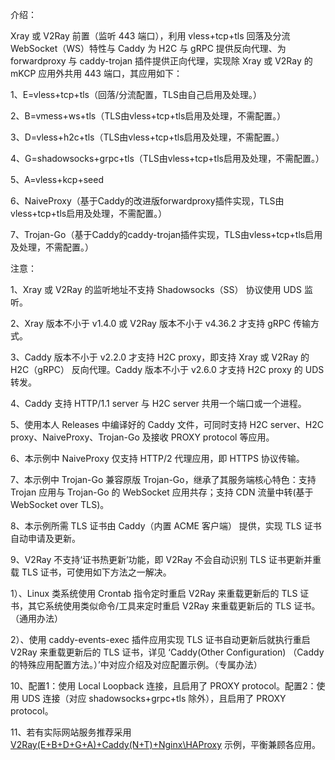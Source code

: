 介绍：

Xray 或 V2Ray 前置（监听 443 端口），利用 vless+tcp+tls 回落及分流 WebSocket（WS）特性与 Caddy 为 H2C 与 gRPC 提供反向代理、为 forwardproxy 与 caddy-trojan 插件提供正向代理，实现除 Xray 或 V2Ray 的 mKCP 应用外共用 443 端口，其应用如下：

1、E=vless+tcp+tls（回落/分流配置，TLS由自己启用及处理。）

2、B=vmess+ws+tls（TLS由vless+tcp+tls启用及处理，不需配置。）

3、D=vless+h2c+tls（TLS由vless+tcp+tls启用及处理，不需配置。）

4、G=shadowsocks+grpc+tls（TLS由vless+tcp+tls启用及处理，不需配置。）

5、A=vless+kcp+seed

6、NaiveProxy（基于Caddy的改进版forwardproxy插件实现，TLS由vless+tcp+tls启用及处理，不需配置。）

7、Trojan-Go（基于Caddy的caddy-trojan插件实现，TLS由vless+tcp+tls启用及处理，不需配置。）

注意：

1、Xray 或 V2Ray 的监听地址不支持 Shadowsocks（SS） 协议使用 UDS 监听。

2、Xray 版本不小于 v1.4.0 或 V2Ray 版本不小于 v4.36.2 才支持 gRPC 传输方式。

3、Caddy 版本不小于 v2.2.0 才支持 H2C proxy，即支持 Xray 或 V2Ray 的 H2C（gRPC） 反向代理。Caddy 版本不小于 v2.6.0 才支持 H2C proxy 的 UDS 转发。

4、Caddy 支持 HTTP/1.1 server 与 H2C server 共用一个端口或一个进程。

5、使用本人 Releases 中编译好的 Caddy 文件，可同时支持 H2C server、H2C proxy、NaiveProxy、Trojan-Go 及接收 PROXY protocol 等应用。

6、本示例中 NaiveProxy 仅支持 HTTP/2 代理应用，即 HTTPS 协议传输。

7、本示例中 Trojan-Go 兼容原版 Trojan-Go，继承了其服务端核心特色：支持 Trojan 应用与 Trojan-Go 的 WebSocket 应用共存；支持 CDN 流量中转(基于 WebSocket over TLS)。

8、本示例所需 TLS 证书由 Caddy（内置 ACME 客户端） 提供，实现 TLS 证书自动申请及更新。

9、V2Ray 不支持‘证书热更新’功能，即 V2Ray 不会自动识别 TLS 证书更新并重载 TLS 证书，可使用如下方法之一解决。

1）、Linux 类系统使用 Crontab 指令定时重启 V2Ray 来重载更新后的 TLS 证书，其它系统使用类似命令/工具来定时重启 V2Ray 来重载更新后的 TLS 证书。（通用办法）

2）、使用 caddy-events-exec 插件应用实现 TLS 证书自动更新后就执行重启 V2Ray 来重载更新后的 TLS 证书，详见 ‘Caddy(Other Configuration) （Caddy的特殊应用配置方法。）’中对应介绍及对应配置示例。（专属办法）

10、配置1：使用 Local Loopback 连接，且启用了 PROXY protocol。配置2：使用 UDS 连接（对应 shadowsocks+grpc+tls 除外），且启用了 PROXY protocol。

11、若有实际网站服务推荐采用 [V2Ray(E+B+D+G+A)+Caddy(N+T)+Nginx\HAProxy](https://github.com/lxhao61/integrated-examples/tree/main/V2Ray(E%2BB%2BD%2BG%2BA)%2BCaddy(N%2BT)%2BNginx%5CHAProxy) 示例，平衡兼顾各应用。
